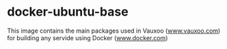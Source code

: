 docker-ubuntu-base
==================

This image contains the main packages used in Vauxoo (www.vauxoo.com) for building any servide using Docker (www.docker.com)
